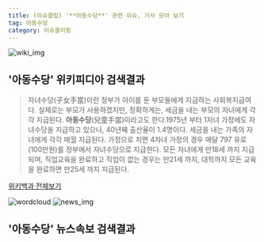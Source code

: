 ```yaml
---
title: (이슈클립) '**아동수당**' 관련 이슈, 기사 모아 보기
tag: 아동수당
category: 이슈클리핑
---
```

![wiki_img](https://user-images.githubusercontent.com/42597476/44503234-41136a80-a6d0-11e8-9071-6fc6418eafe4.png)
## **'**아동수당**'** 위키피디아 검색결과
>자녀수당(子女手當)이란 정부가 아이를 둔 부모들에게 지급하는 사회복지급여다. 실제로는 부모가 사용하겠지만, 정확하게는, 세금을 내는 부모의 자녀에게 각각 지급된다. **아동수당**(兒童手當)이라고도 한다.1975년 부터 1자녀 가정에도 자녀수당을 지급하고 있으나, 40년째 출산율이 1.4명이다. 세금을 내는 가족의 자녀에게 각각 매월 지급된다. 가정으로 치면 4자녀 가정의 경우 매달 797 유로(100만원)를 정부에서 자녀수당으로 지급한다. 모든 자녀에게 만18세 까지 지급되며, 직업교육을 완료하고 직업이 없는 경우는 만21세 까지, 대학까지 모든 교육을 완료하면 만25세 까지 지급된다.

<a href="https://ko.wikipedia.org/wiki/아동수당" target="_blank">위키백과 전체보기</a>

![wordcloud](https://s3.ap-northeast-2.amazonaws.com/lyrics101-wordcloud/2018-09-21-1537505186.png)
![news_img](https://user-images.githubusercontent.com/42597476/44507050-1206f400-a6e4-11e8-8d98-7ffbfebb353f.png)
## **'**아동수당**'** 뉴스속보 검색결과

